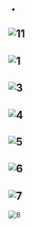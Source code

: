 -
![11](https://github.com/user-attachments/assets/e9a5376b-da7c-4f74-99b3-0a9a8ab4fdf3)
-
![1](https://github.com/user-attachments/assets/6c7049b0-bbe0-4bf1-8bb6-46239782f0e5)
-
![3](https://github.com/user-attachments/assets/78ea120d-ba26-4aff-8e34-5df2f9496cf5)
-
![4](https://github.com/user-attachments/assets/2df7989f-4808-4fe6-a998-80ee44c8b154)
-
![5](https://github.com/user-attachments/assets/726ba8b9-ec63-4cae-ac54-4e0de49231c0)
-
![6](https://github.com/user-attachments/assets/dcddd1a5-2553-4baf-9768-0a7fe53d4474)
-
![7](https://github.com/user-attachments/assets/9a8139b8-8fdd-4874-af46-7e1b6a7539ec)
-
![8](https://github.com/user-attachments/assets/0f3bf1c2-30fb-47ed-9b1d-0590f7acdb25)



